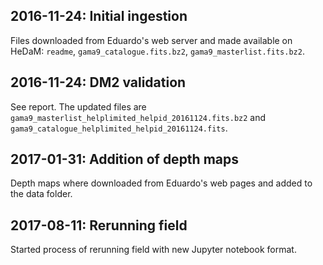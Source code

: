 ## 2016-11-24: Initial ingestion

Files downloaded from Eduardo's web server and made available on HeDaM:
`readme`, `gama9_catalogue.fits.bz2`, `gama9_masterlist.fits.bz2`.

## 2016-11-24: DM2 validation

See report. The updated files are
`gama9_masterlist_helplimited_helpid_20161124.fits.bz2` and
`gama9_catalogue_helplimited_helpid_20161124.fits`.

## 2017-01-31: Addition of depth maps

Depth maps where downloaded from Eduardo's web pages and added to the data
folder.

## 2017-08-11: Rerunning field

Started process of rerunning field with new Jupyter notebook format.